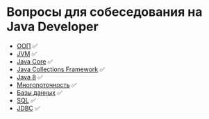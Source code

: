 # Вопросы для собеседования на Java Developer

+ [ООП](oop.md) :white_check_mark:
+ [JVM](jvm.md) :white_check_mark:
+ [Java Core](core.md) :white_check_mark:
+ [Java Collections Framework](jcf.md) :white_check_mark:
+ [Java 8](java8.md) :white_check_mark:
+ [Многопоточность](concurrency.md) :white_check_mark:
+ [Базы данных](db.md) :white_check_mark:
+ [SQL](sql.md) :white_check_mark:
+ [JDBC](jdbc.md) :white_check_mark:

